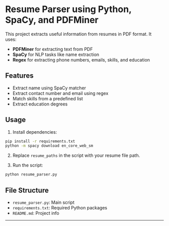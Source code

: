 # Resume Parser using Python, SpaCy, and PDFMiner

This project extracts useful information from resumes in PDF format. It uses:

- **PDFMiner** for extracting text from PDF
- **SpaCy** for NLP tasks like name extraction
- **Regex** for extracting phone numbers, emails, skills, and education

## Features

- Extract name using SpaCy matcher
- Extract contact number and email using regex
- Match skills from a predefined list
- Extract education degrees

## Usage

1. Install dependencies:

```bash
pip install -r requirements.txt
python -m spacy download en_core_web_sm
```

2. Replace `resume_paths` in the script with your resume file path.

3. Run the script:

```bash
python resume_parser.py
```

## File Structure

- `resume_parser.py`: Main script
- `requirements.txt`: Required Python packages
- `README.md`: Project info

---

